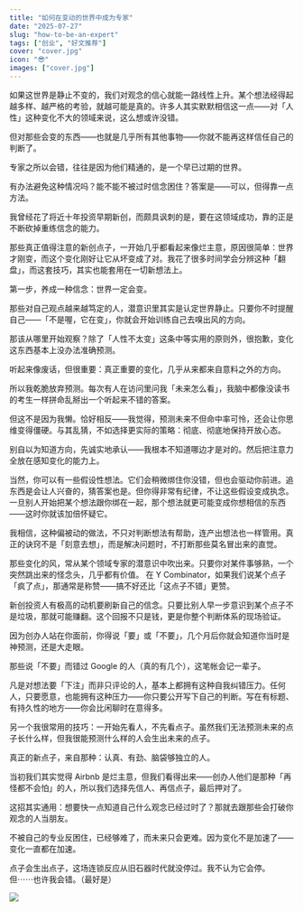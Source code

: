 ```yaml
---
title: "如何在变动的世界中成为专家"
date: "2025-07-27"
slug: "how-to-be-an-expert"
tags: ["创业", "好文推荐"]
cover: "cover.jpg"
icon: "😎"
images: ["cover.jpg"]
---
```

如果这世界是静止不变的，我们对观念的信心就能一路线性上升。某个想法经得起越多样、越严格的考验，就越可能是真的。许多人其实默默相信这一点——对「人性」这种变化不大的领域来说，这么想或许没错。



但对那些会变的东西——也就是几乎所有其他事物——你就不能再这样信任自己的判断了。



专家之所以会错，往往是因为他们精通的，是一个早已过期的世界。



有办法避免这种情况吗？能不能不被过时信念困住？答案是——可以，但得靠一点方法。



我曾经花了将近十年投资早期新创，而颇具讽刺的是，要在这领域成功，靠的正是不断砍掉重练信念的能力。



那些真正值得注意的新创点子，一开始几乎都看起来像烂主意，原因很简单：世界才刚变，而这个变化刚好让它从坏变成了对。我花了很多时间学会分辨这种「翻盘」，而这套技巧，其实也能套用在一切新想法上。



第一步，养成一种信念：世界一定会变。



那些对自己观点越来越笃定的人，潜意识里其实是认定世界静止。只要你不时提醒自己——「不是喔，它在变」，你就会开始训练自己去嗅出风的方向。



那该从哪里开始观察？除了「人性不太变」这条中等实用的原则外，很抱歉，变化这东西基本上没办法准确预测。



听起来像废话，但很重要：真正重要的变化，几乎从来都来自意料之外的方向。



所以我乾脆放弃预测。每次有人在访问里问我「未来怎么看」，我脑中都像没读书的考生一样拼命乱掰出一个听起来不错的答案。



但这不是因为我懒。恰好相反——我觉得，预测未来不但命中率可怜，还会让你思维变得僵硬。与其乱猜，不如选择更实际的策略：彻底、彻底地保持开放心态。



别自以为知道方向，先诚实地承认——我根本不知道哪边才是对的。然后把注意力全放在感知变化的能力上。



当然，你可以有一些假设性想法。它们会稍微绑住你没错，但也会驱动你前进。追东西是会让人兴奋的，猜答案也是。但你得非常有纪律，不让这些假设变成执念。
一旦别人开始把某个想法跟你绑在一起，那个想法就更可能变成你想相信的东西——这时你就该加倍怀疑它。



我相信，这种偏被动的做法，不只对判断想法有帮助，连产出想法也一样管用。真正的诀窍不是「刻意去想」，而是解决问题时，不打断那些莫名冒出来的直觉。



那些变化的风，常从某个领域专家的潜意识中吹出来。只要你对某件事够熟，一个突然跳出来的怪念头，几乎都有价值。
在 Y Combinator，如果我们说某个点子「疯了点」，那通常是称赞——搞不好还比「这点子不错」更赞。



新创投资人有极高的动机要刷新自己的信念。只要比别人早一步意识到某个点子不是垃圾，那就可能赚翻。这个回报不只是钱，更是你整个判断体系的现场验证。



因为创办人站在你面前，你得说「要」或「不要」，几个月后你就会知道你当时是神预测，还是大走眼。



那些说「不要」而错过 Google 的人（真的有几个），这笔帐会记一辈子。



凡是对想法要「下注」而非只评论的人，基本上都拥有这种自我纠错压力。任何人，只要愿意，也能拥有这种压力——你只要公开写下自己的判断。写在有标题、有持久性的地方——你会比闲聊时在意得多。



另一个我很常用的技巧：一开始先看人，不先看点子。虽然我们无法预测未来的点子长什么样，但我很能预测什么样的人会生出未来的点子。



真正的新点子，来自那种：认真、有劲、脑袋够独立的人。



当初我们其实觉得 Airbnb 是烂主意，但我们看得出来——创办人他们是那种「再怪都不会怕」的人，所以我们选择先信人、再信点子，最后押对了。



这招其实通用：想要快一点知道自己什么观念已经过时了？那就去跟那些会打破你观念的人当朋友。



不被自己的专业反困住，已经够难了，而未来只会更难。因为变化不是加速了——变化一直都在加速。



点子会生出点子，这场连锁反应从旧石器时代就没停过。我不认为它会停。
但⋯⋯也许我会错。（最好是）




![](https://prod-files-secure.s3.us-west-2.amazonaws.com/112d0858-5090-4d34-a606-b75eb8d65fd2/46476355-9cf3-4e99-9b7a-3531bc426380/1000202064.png?X-Amz-Algorithm=AWS4-HMAC-SHA256&X-Amz-Content-Sha256=UNSIGNED-PAYLOAD&X-Amz-Credential=ASIAZI2LB466SPXK4FY6%2F20250813%2Fus-west-2%2Fs3%2Faws4_request&X-Amz-Date=20250813T091641Z&X-Amz-Expires=3600&X-Amz-Security-Token=IQoJb3JpZ2luX2VjEOH%2F%2F%2F%2F%2F%2F%2F%2F%2F%2FwEaCXVzLXdlc3QtMiJGMEQCIB9G%2FQtqzfYgMH%2Bbdb1JnvlqVFprAkLXb8eaD8margdLAiBpcnjsR0GowIMO0pKSQeYpt55P1rtBj8b4mjn6LLc4Byr%2FAwgqEAAaDDYzNzQyMzE4MzgwNSIMtFIlqeUig9QCXVIOKtwDGfWc3nw7QZT08HPtBaqlhSNFCuEoud28qeeVqHxjwv6X9n6LgwR5AsU9jRuC7sfoWHTtsLyp0TnFRvOH3mYDbtgjVGg1TdX2NL5yiq9TMjcl%2FVEEO0UnvyafOuXvoyw6%2FRXTsLoBKkROZdAWQDdIS%2FKbf5nhlOV8wRLbImvKgZg9szCHMxFt5szb1UCXC0U9Owws9wMqS06KH8DkPfrGD8GGKGkChGXBgRZEPCTE5qA9txgrvroZLEERptVqSpz8pIw7n8E9uRViK42T70%2Bd9PZcLE3%2B7UTork5gxh02sAn0wii4vXb1zD2uOaUJ%2FPdjUzbOVPseDYWi7ZgFV14CTiojoTMP%2Fmorg6djcXITnQc5OA6v0l8RUwoVexBxHFylp9Rh5KU9%2BaD%2Bfad7ccitP21IQUe4gNP8nqSfqhFkVQANv%2Bwo7jdjitG7VGpfQ0C1yWHVX0285y7%2BvVTnPPBZXkyCpRbMmlujsXyEot55SM1u6QpwtpkvPbSaXpp8LDfGTXMpu18mlFjeMNEjZCtHzzJ7V3kRfI8vrzlOAYvXsBCgmkHiCB8E5Ha8s6UT0jWdMjY5LZY09qI8qaOa04v1TEO8PDcAlYqcyEQvzb%2BbfmUthkqtdgcXMjXB%2F8UwvqrxxAY6pgGcL5FKpvIj9znuGgDLZDRe50yLPxKHvijAGART%2FSE5bM9HM4QpqR2NVB1OfRQ%2Fcea8yJLSsFRSTdeLB5V8MMcDhQc3UU9paXQZGBnMMYfl1BfcSZk3IjlyNtyc0OPtMJMN4TSX%2Buml95wnBIkcWVpiNAp%2B3S2lkmME3luzJjPzkFR%2B9AUd2RZjgP2C1iNC6vsdRbDalPxFLlK%2FubM3wqzXfPZsuZmq&X-Amz-Signature=b1fdb8b97f551c224c70ef4caee786ea690bcb09888f050074247d90cdcc245d&X-Amz-SignedHeaders=host&x-amz-checksum-mode=ENABLED&x-id=GetObject)

